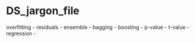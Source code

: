 DS_jargon_file
==========

overfitting - 
residuals - 
ensemble - 
bagging -
boosting -
p-value - 
t-value - 
regression - 
